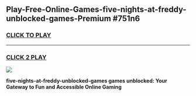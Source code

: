 
## Play-Free-Online-Games-five-nights-at-freddy-unblocked-games-Premium #751n6
<h3>
<a href="https://premium.freeplayer.one?title=five-nights-at-freddy-unblocked-games&ref=8M">CLICK TO PLAY</a></h3>
<hr>

<h3>
<a href="https://premium.freeplayer.one?title=five-nights-at-freddy-unblocked-games&ref=8M">CLICK 2 PLAY</a>
  
</h3>

<a href="https://premium.freeplayer.one?title=five-nights-at-freddy-unblocked-games&ref=8M"><img src="https://clearcache.store/games.png"></a>


**five-nights-at-freddy-unblocked-games games unblocked: Your Gateway to Fun and Accessible Online Gaming**
